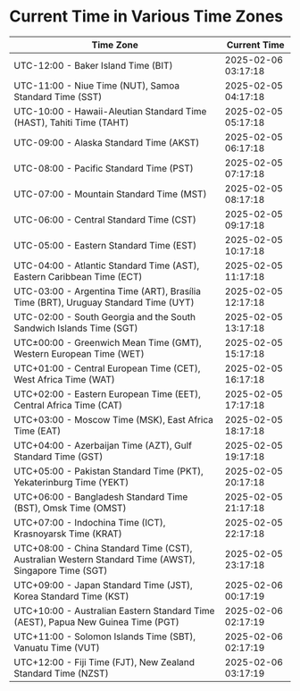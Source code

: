 # Current Time in Various Time Zones

| Time Zone | Current Time |
|-----------|--------------|
| UTC-12:00 - Baker Island Time (BIT) | 2025-02-06 03:17:18 |
| UTC-11:00 - Niue Time (NUT), Samoa Standard Time (SST) | 2025-02-05 04:17:18 |
| UTC-10:00 - Hawaii-Aleutian Standard Time (HAST), Tahiti Time (TAHT) | 2025-02-05 05:17:18 |
| UTC-09:00 - Alaska Standard Time (AKST) | 2025-02-05 06:17:18 |
| UTC-08:00 - Pacific Standard Time (PST) | 2025-02-05 07:17:18 |
| UTC-07:00 - Mountain Standard Time (MST) | 2025-02-05 08:17:18 |
| UTC-06:00 - Central Standard Time (CST) | 2025-02-05 09:17:18 |
| UTC-05:00 - Eastern Standard Time (EST) | 2025-02-05 10:17:18 |
| UTC-04:00 - Atlantic Standard Time (AST), Eastern Caribbean Time (ECT) | 2025-02-05 11:17:18 |
| UTC-03:00 - Argentina Time (ART), Brasília Time (BRT), Uruguay Standard Time (UYT) | 2025-02-05 12:17:18 |
| UTC-02:00 - South Georgia and the South Sandwich Islands Time (SGT) | 2025-02-05 13:17:18 |
| UTC±00:00 - Greenwich Mean Time (GMT), Western European Time (WET) | 2025-02-05 15:17:18 |
| UTC+01:00 - Central European Time (CET), West Africa Time (WAT) | 2025-02-05 16:17:18 |
| UTC+02:00 - Eastern European Time (EET), Central Africa Time (CAT) | 2025-02-05 17:17:18 |
| UTC+03:00 - Moscow Time (MSK), East Africa Time (EAT) | 2025-02-05 18:17:18 |
| UTC+04:00 - Azerbaijan Time (AZT), Gulf Standard Time (GST) | 2025-02-05 19:17:18 |
| UTC+05:00 - Pakistan Standard Time (PKT), Yekaterinburg Time (YEKT) | 2025-02-05 20:17:18 |
| UTC+06:00 - Bangladesh Standard Time (BST), Omsk Time (OMST) | 2025-02-05 21:17:18 |
| UTC+07:00 - Indochina Time (ICT), Krasnoyarsk Time (KRAT) | 2025-02-05 22:17:18 |
| UTC+08:00 - China Standard Time (CST), Australian Western Standard Time (AWST), Singapore Time (SGT) | 2025-02-05 23:17:18 |
| UTC+09:00 - Japan Standard Time (JST), Korea Standard Time (KST) | 2025-02-06 00:17:19 |
| UTC+10:00 - Australian Eastern Standard Time (AEST), Papua New Guinea Time (PGT) | 2025-02-06 02:17:19 |
| UTC+11:00 - Solomon Islands Time (SBT), Vanuatu Time (VUT) | 2025-02-06 02:17:19 |
| UTC+12:00 - Fiji Time (FJT), New Zealand Standard Time (NZST) | 2025-02-06 03:17:19 |
